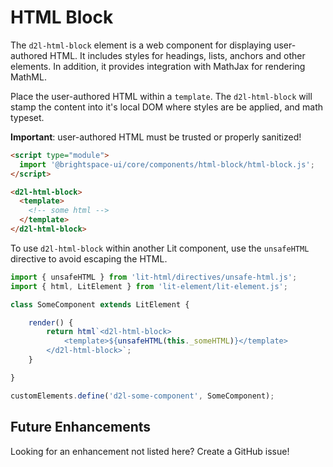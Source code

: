 # HTML Block

The `d2l-html-block` element is a web component for displaying user-authored HTML. It includes styles for headings, lists, anchors and other elements.  In addition, it provides integration with MathJax for rendering MathML.

Place the user-authored HTML within a `template`. The `d2l-html-block` will stamp the content into it's local DOM where styles are be applied, and math typeset.

**Important**: user-authored HTML must be trusted or properly sanitized!

```html
<script type="module">
  import '@brightspace-ui/core/components/html-block/html-block.js';
</script>

<d2l-html-block>
  <template>
    <!-- some html -->
  </template>
</d2l-html-block>
```

To use `d2l-html-block` within another Lit component, use the `unsafeHTML` directive to avoid escaping the HTML.

```javascript
import { unsafeHTML } from 'lit-html/directives/unsafe-html.js';
import { html, LitElement } from 'lit-element/lit-element.js';

class SomeComponent extends LitElement {

	render() {
		return html`<d2l-html-block>
			<template>${unsafeHTML(this._someHTML)}</template>
		</d2l-html-block>`;
	}

}

customElements.define('d2l-some-component', SomeComponent);
```

## Future Enhancements

Looking for an enhancement not listed here? Create a GitHub issue!

